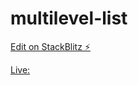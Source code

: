 # multilevel-list

[Edit on StackBlitz ⚡️](https://stackblitz.com/edit/multilevel-list)

[Live: ](https://multilevel-list.stackblitz.io)
